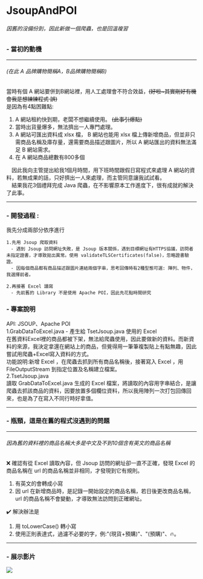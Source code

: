 # JsoupAndPOI
###### 因舊的沒備份到，因此新做一個爬蟲，也是回溫複習
### - 當初的動機 
---
###### (在此 A 品牌購物簡稱A，B品牌購物簡稱B)
 當時有個 A 網站要併到B網站裡，用人工處理會不符合效益，~~(好啦~其實剛好有機會我是想練練程式 誤)~~<br>
 是因為有4點困難點: <br>
1. A 網站租約快到期，老闆不想繼續使用。 ~~(此事引爆點)~~ <br>
2. 當時出貨量爆多，無法擠出一人專門處理。 <br>
3. A 網站可匯出資料成 xlsx 檔， B 網站也能用 xlsx 檔上傳新增商品，但並非只需商品名稱及庫存量，還需要商品描述跟圖片，所以 A 網站匯出的資料無法滿足 B 網站需求。<br>
4. 在 A 網站商品總數有800多個 <br>

　因此我向主管提出給我1個月時間，用下班時間跟假日寫程式來處理 A 網站的資料，若無成果的話，只好擠出一人來處理，而主管同意讓我試試看。<br>
　結果我花3個禮拜完成 Java 爬蟲，在不影響原本工作進度下，很有成就的解決了此事。
 
---
### - 開發過程 : <br>
我先分成兩部分依序進行<br>
```
1.先用 Jsoup 爬取資料
　- 遇到 Jsoup 訪問網址失敗，是 Jsoup 版本關係，遇到目標網址有HTTPS協議，訪問者未指定證書，才導致拋出異常。使用 validateTLSCertificates(false)，忽略證書驗證。
　- 因每個商品都有商品描述跟圖片連結兩個字串，思考回傳時有2種型態可選: 陣列、物件，我選擇前者。

2.再接著 Excel 讀寫
　- 先前舊的 Library 不是使用 Apache POI，因此先花點時間研究
```
### - 專案說明
API: JSOUP、Apache POI<br>
1.GrabDataToExcel.java - 產生給 TsetJsoup.java 使用的 Excel<br>
   在舊資料Excel裡的商品都被下架，無法給爬蟲使用，因此要做新的資料。而新資料的來源，我決定拿還在網站上的商品，但覺得用一筆筆複製貼上有點無趣，因此嘗試用爬蟲+Excel寫入資料的方式。<br>
   功能說明:新增 Excel ，在爬蟲去抓到所有商品名稱後，接著寫入 Excel ，用 FileOutputStream 到指定位置及名稱建立檔案。<br>
2.TsetJsoup.java <br>
   讀取 GrabDataToExcel.java 生成的 Excel 檔案，將讀取的內容用字串結合，是讓爬蟲去抓該商品的資料，因要放置多個欄位資料，所以我用陣列一次打包回傳回來，也是為了在寫入不同行時好拿值。
   
---   
### - 瓶頸，這是在舊的程式沒遇到的問題
---
###### 因為舊的資料裡的商品名稱大多是中文及不到10個含有英文的商品名稱
❌ 確認有從 Excel 讀取內容，但 Jsoup 訪問的網址卻一直不正確，發現 Excel 的商品名稱在 url 的商品名稱並非相同，才發現到它有規則。<br>
1. 有英文的會轉成小寫<br>
2. 因 url 在新增商品時，是記錄一開始設定的商品名稱，若日後更改商品名稱，url 的商品名稱不會變動，才導致無法訪問到正確網址。<br>

✔️ 解決辦法是<br>
1. 用 toLowerCase() 轉小寫
2. 使用正則表達式，過濾不必要的字，例:"(現貨+預購)"、"(預購)"、🔥。
---

### - 展示影片
 [![](http://img.youtube.com/vi/tAvU7IBmpLQ/0.jpg)](https://youtu.be/tAvU7IBmpLQ "VBA - 自動對帳程式")
